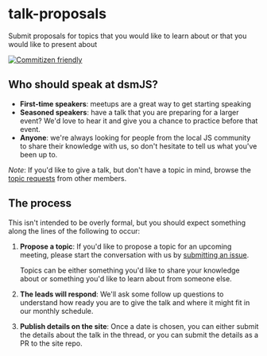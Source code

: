 # talk-proposals

Submit proposals for topics that you would like to learn about or that you would
like to present about

[![Commitizen friendly](https://img.shields.io/badge/commitizen-friendly-brightgreen.svg)](http://commitizen.github.io/cz-cli/)

## Who should speak at dsmJS?

* __First-time speakers__: meetups are a great way to get starting speaking
* __Seasoned speakers__: have a talk that you are preparing for a larger event? We'd
  love to hear it and give you a chance to practice before that event.
* __Anyone__: we're always looking for people from the local JS community to share
  their knowledge with us, so don't hesitate to tell us what you've been up to.

_Note_: If you'd like to give a talk, but don't have a topic in mind, browse the
[topic requests](https://github.com/dsmjs/talk-proposals/issues?utf8=%E2%9C%93&q=is%3Aopen+is%3Aissue+label%3A%22topic+request%22)
from other members.

## The process

This isn't intended to be overly formal, but you should expect something along the
lines of the following to occur:

1. __Propose a topic__: If you'd like to propose a topic for an upcoming meeting,
   please start the conversation with us by [submitting an issue](https://github.com/dsmjs/talk-proposals/issues).

   Topics can be either something you'd like to share your knowledge about or
   something you'd like to learn about from someone else.
1. __The leads will respond__: We'll ask some follow up questions to
   understand how ready you are to give the talk and where it might fit in our
   monthly schedule.
1. __Publish details on the site__: Once a date is chosen, you can either submit
   the details about the talk in the thread, or you can submit the details as a
   PR to the site repo.
